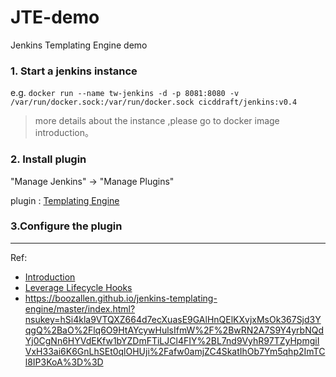 # JTE-demo
Jenkins Templating Engine demo

### 1. Start a jenkins instance
e.g.
`docker run --name tw-jenkins -d -p 8081:8080 -v /var/run/docker.sock:/var/run/docker.sock cicddraft/jenkins:v0.4`

>more details about the instance ,please go to docker image introduction。

### 2. Install plugin 
"Manage Jenkins" -> "Manage Plugins" 

plugin : [Templating Engine](https://wiki.jenkins.io/display/JENKINS/Templating+Engine+Plugin)

### 3.Configure the plugin



---
Ref:

- [Introduction](https://jenkins.io/blog/2019/05/09/templating-engine/)
- [Leverage Lifecycle Hooks](https://boozallen.github.io/jenkins-templating-engine/master/pages/Library_Development/lifecycle_hooks.html)
- https://boozallen.github.io/jenkins-templating-engine/master/index.html?nsukey=hSi4kla9VTQXZ664d7ecXuasE9GAlHnQElKXvjxMsOk367Sjd3YqgQ%2BaO%2Flq6O9HtAYcywHulsIfmW%2F%2BwRN2A7S9Y4yrbNQdYj0CgNn6HYVdEKfw1bYZDmFTiLJCl4FIY%2BL7nd9VyhR97TZyHpmgiIVxH33ai6K6GnLhSEt0qlOHUji%2Fafw0amjZC4SkatIhOb7Ym5qhp2ImTCl8IP3KoA%3D%3D